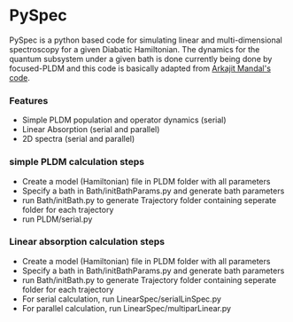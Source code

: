 # PySpec

PySpec is a python based code for simulating linear and multi-dimensional spectroscopy for a given Diabatic 
Hamiltonian. The dynamics for the quantum subsystem under a given bath is done currently being done by 
focused-PLDM and this code is basically adapted from [Arkajit Mandal's code](https://github.com/arkajitmandal/SemiClassical-NAMD).

### Features
- Simple PLDM population and operator dynamics (serial)
- Linear Absorption (serial and parallel)
- 2D spectra (serial and parallel)

### simple PLDM calculation steps
- Create a model (Hamiltonian) file in PLDM folder with all parameters
- Specify a bath in Bath/initBathParams.py and generate bath parameters
- run Bath/initBath.py to generate Trajectory folder containing seperate folder for each trajectory
- run PLDM/serial.py

### Linear absorption calculation steps
- Create a model (Hamiltonian) file in PLDM folder with all parameters
- Specify a bath in Bath/initBathParams.py and generate bath parameters
- run Bath/initBath.py to generate Trajectory folder containing seperate folder for each trajectory
- For serial calculation, run LinearSpec/serialLinSpec.py
- For parallel calculation, run LinearSpec/multiparLinear.py



